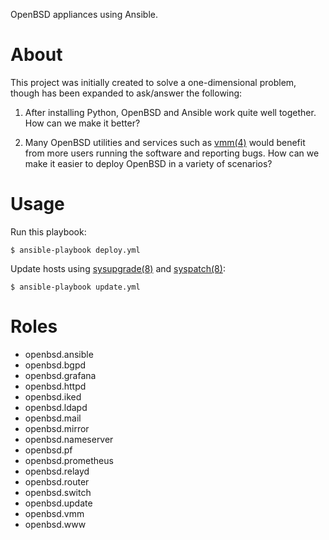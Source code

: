 OpenBSD appliances using Ansible.


# About
This project was initially created to solve a one-dimensional problem,
though has been expanded to ask/answer the following:

1. After installing Python, OpenBSD and Ansible work quite well
together. How can we make it better?

2. Many OpenBSD utilities and services such as
[vmm(4)](https://man.openbsd.org/vmm.4) would benefit from more users
running the software and reporting bugs.  How can we make it easier to
deploy OpenBSD in a variety of scenarios?


# Usage
Run this playbook:

    $ ansible-playbook deploy.yml


Update hosts using
[sysupgrade(8)](https://man.openbsd.org/sysupgrade.8) and
[syspatch(8)](https://man.openbsd.org/syspatch.8):

    $ ansible-playbook update.yml


# Roles
* openbsd.ansible
* openbsd.bgpd
* openbsd.grafana
* openbsd.httpd
* openbsd.iked
* openbsd.ldapd
* openbsd.mail
* openbsd.mirror
* openbsd.nameserver
* openbsd.pf
* openbsd.prometheus
* openbsd.relayd
* openbsd.router
* openbsd.switch
* openbsd.update
* openbsd.vmm
* openbsd.www
